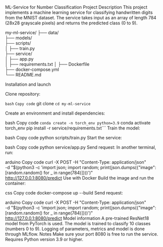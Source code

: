 ML-Service for Number Classification
Project Description
This project implements a machine learning service for classifying handwritten digits from the MNIST dataset. The service takes input as an array of length 784 (28x28 grayscale pixels) and returns the predicted class (0 to 9).

my-ml-service/
├── data/               
├── models/            
├── scripts/            
│   ├── train.py        
├── service/            
│   ├── app.py          
│   ├── requirements.txt
│   ├── Dockerfile      
├── docker-compose.yml  
└── README.md           

Installation and launch

Clone repository:

```bash```
```Copy code```
git clone <repository-link>
```cd my-ml-service```

Create an environment and install dependencies:

bash
Copy code
```conda create -n torch_env python=3.9```
conda activate torch_env
pip install -r service/requirements.txt```
Train the model:

bash
Copy code
python scripts/train.py
Start the service:

bash
Copy code
python service/app.py
Send request: In another terminal, run:

arduino
Copy code
curl -X POST -H "Content-Type: application/json" \
-d "$(python3 -c 'import json; import random; print(json.dumps({"image": [random.random() for _ in range(784)]}))')" \
http://127.0.0.1:8080/predict
Use with Docker
Build the image and run the container:

css
Copy code
docker-compose up --build
Send request:

arduino
Copy code
curl -X POST -H "Content-Type: application/json" \
-d "$(python3 -c 'import json; import random; print(json.dumps({"image": [random.random() for _ in range(784)]}))')" \
http://127.0.0.1:8080/predict
Model information
A pre-trained ResNet18 model from PyTorch is used.
The model is trained to classify 10 classes (numbers 0 to 9).
Logging of parameters, metrics and model is done through MLflow.
Notes
Make sure your port 8080 is free to run the service.
Requires Python version 3.9 or higher.
